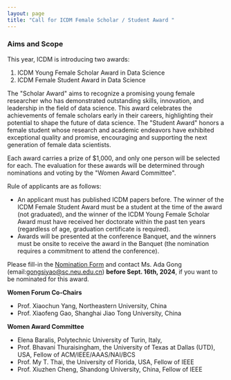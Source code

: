 ```yaml
---
layout: page
title: "Call for ICDM Female Scholar / Student Award " 
---
```



### Aims and Scope 

This year, ICDM is introducing two awards: 
1. ICDM Young Female Scholar Award in Data Science 
2. ICDM Female Student Award in Data Science 

The "Scholar Award" aims to recognize a promising young female researcher who has demonstrated outstanding skills, innovation, and leadership in the field of data science. This award celebrates the achievements of female scholars early in their careers, highlighting their potential to shape the future of data science. The "Student Award" honors a female student whose research and academic endeavors have exhibited exceptional quality and promise, encouraging and supporting the next generation of female data scientists. 

Each award carries a prize of $1,000, and only one person will be selected for each. The evaluation for these awards will be determined through nominations and voting by the "Women Award Committee". 

Rule of applicants are as follows: 
- An applicant must has published ICDM papers before. The winner of the ICDM Female Student Award must be a student at the time of the award (not graduated), and the winner of the ICDM Young Female Scholar Award must have received her doctorate within the past ten years (regardless of age, graduation certificate is required). 
- Awards will be presented at the conference Banquet, and the winners must be onsite to receive the award in the Banquet (the nomination requires a commitment to attend the conference). 

Please fill-in the [Nomination Form](/assets/NominationForm2024.docx) and contact Ms. Ada Gong  (email:[gongsiyao@sc.neu.edu.cn](mailto:gongsiyao@sc.neu.edu.cn)) **before Sept. 16th, 2024**, if you want to be nominated for this award. 

**Women Forum Co-Chairs**
- Prof. Xiaochun Yang, Northeastern University, China 
- Prof. Xiaofeng Gao, Shanghai Jiao Tong University, China 

**Women Award Committee**

- Elena Baralis, Polytechnic University of Turin, Italy, 
- Prof. Bhavani Thuraisingham, the University of Texas at Dallas (UTD), USA, Fellow of ACM/IEEE/AAAS/NAI/BCS 
- Prof. My T. Thai, the University of Florida, USA, Fellow of IEEE 
- Prof. Xiuzhen Cheng, Shandong University, China, Fellow of IEEE 